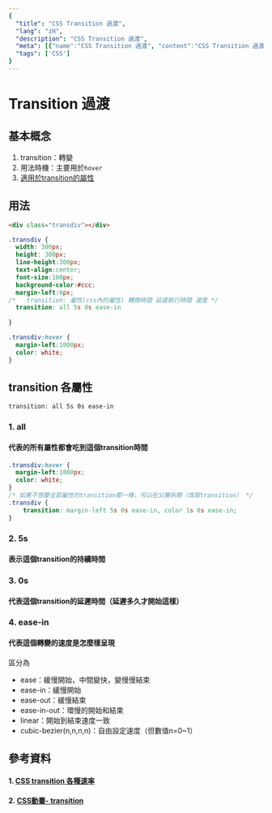 ```yaml
---
{
  "title": "CSS Transition 過渡",
  "lang": "zH",
  "description": "CSS Transition 過渡",
  "meta": [{"name":"CSS Transition 過渡", "content":"CSS Transition 過渡"}],
  "tags": ['CSS']
}
---
```

# Transition 過渡

## 基本概念
1. transition：轉變
2. 用法時機：主要用於`hover`
3. [適用於transition的屬性](https://developer.mozilla.org/en-US/docs/Web/CSS/CSS_animated_properties)

## 用法
```html
<div class="transdiv"></div>
```
```css
.transdiv {
  width: 300px;
  height: 300px;
  line-height:300px;
  text-align:center;
  font-size:100px;
  background-color:#ccc;
  margin-left:0px;
/*   transition: 屬性(css內的屬性) 轉換時間 延遲執行時間 速度 */
  transition: all 5s 0s ease-in
   
}

.transdiv:hover {
  margin-left:1000px;
  color: white;
}
```

## transition 各屬性
`transition: all 5s 0s ease-in`
### 1. all
#### 代表的所有屬性都會吃到這個transition時間
```css
.transdiv:hover {
  margin-left:1000px;
  color: white;
}
/* 如果不想要全部屬性的transition都一樣，可以在父層拆開（改寫transition） */
.transdiv {
    transition: margin-left 5s 0s ease-in, color 1s 0s ease-in;
}
```
### 2. 5s
#### 表示這個transition的持續時間

### 3. 0s 
#### 代表這個transition的延遲時間（延遲多久才開始這樣）

### 4. ease-in
#### 代表這個轉變的速度是怎麼樣呈現
區分為
* ease：緩慢開始，中間變快，變慢慢結束
* ease-in：緩慢開始
* ease-out：緩慢結束
* ease-in-out：環慢的開始和結束
* linear：開始到結束速度一致
* cubic-bezier(n,n,n,n)：自由設定速度（但數值n=0~1）

## 參考資料
#### 1. [CSS transition 各種速率](https://wcc723.github.io/css/2013/08/24/css-transtion-speed/)
#### 2. [CSS動畫- transition](https://ithelp.ithome.com.tw/articles/10200365)
